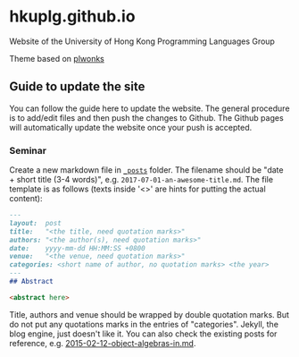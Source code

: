 # hkuplg.github.io
Website of the University of Hong Kong Programming Languages Group

Theme based on [plwonks](https://wonks.github.io)

## Guide to update the site

You can follow the guide here to update the website. The general procedure is to add/edit files and then push the changes to Github. The Github pages will automatically update the website once your push is accepted.

### Seminar

Create a new markdown file in [`_posts`](_posts) folder. The filename should be "date + short title (3-4 words)", e.g. `2017-07-01-an-awesome-title.md`. The file template is as follows (texts inside '<>' are hints for putting the actual content):

```markdown
--- 
layout:  post 
title:   "<the title, need quotation marks>"
authors: "<the author(s), need quotation marks>"
date:    yyyy-mm-dd HH:MM:SS +0800
venue:   "<the venue, need quotation marks>"
categories: <short name of author, no quotation marks> <the year>
--- 
## Abstract

<abstract here>
```

Title, authors and venue should be wrapped by double quotation marks. But do not put any quotations marks in the entries of "categories". Jekyll, the blog engine, just doesn't like it. You can also check the existing posts for reference, e.g. [2015-02-12-object-algebras-in.md](https://github.com/hkuplg/hkuplg.github.io/blame/master/_posts/2015-02-12-object-algebras-in.md).

